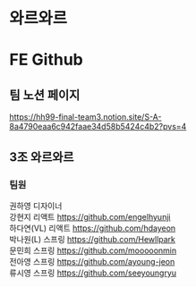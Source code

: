 # 와르와르 
# FE Github

## 팀 노션 페이지
https://hh99-final-team3.notion.site/S-A-8a4790eaa6c942faae34d58b5424c4b2?pvs=4

## 3조 와르와르

### 팀원
권하영	디자이너	<br />
강현지	리액트	https://github.com/engelhyunji <br />
하다연(VL)	리액트	https://github.com/hdayeon <br />
박나원(L)	스프링	https://github.com/Hewllpark <br />
문민희	스프링	https://github.com/mooooonmin <br />
전아영	스프링	https://github.com/ayoung-jeon <br />
류시영	스프링	https://github.com/seeyoungryu <br />
